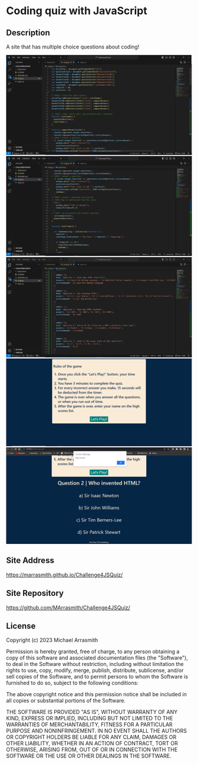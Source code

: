 # Coding quiz with JavaScript

## Description

A site that has multiple choice questions about coding!

![Javascript1](photos/Challenge4.0.PNG)
![Javascript2](photos/Challenge4.1.PNG)
![Javascript3](photos/Challenge4.2.PNG)
![DeployedSite1](photos/challenge4.3.PNG)
![DeployedSite2](photos/challenge4.4.PNG)

## Site Address
https://marrasmith.github.io/Challenge4JSQuiz/

## Site Repository
https://github.com/MArrasmith/Challenge4JSQuiz/



## License

Copyright (c) 2023 Michael Arrasmith

Permission is hereby granted, free of charge, to any person obtaining a copy
of this software and associated documentation files (the "Software"), to deal
in the Software without restriction, including without limitation the rights
to use, copy, modify, merge, publish, distribute, sublicense, and/or sell
copies of the Software, and to permit persons to whom the Software is
furnished to do so, subject to the following conditions:

The above copyright notice and this permission notice shall be included in all
copies or substantial portions of the Software.

THE SOFTWARE IS PROVIDED "AS IS", WITHOUT WARRANTY OF ANY KIND, EXPRESS OR
IMPLIED, INCLUDING BUT NOT LIMITED TO THE WARRANTIES OF MERCHANTABILITY,
FITNESS FOR A PARTICULAR PURPOSE AND NONINFRINGEMENT. IN NO EVENT SHALL THE
AUTHORS OR COPYRIGHT HOLDERS BE LIABLE FOR ANY CLAIM, DAMAGES OR OTHER
LIABILITY, WHETHER IN AN ACTION OF CONTRACT, TORT OR OTHERWISE, ARISING FROM,
OUT OF OR IN CONNECTION WITH THE SOFTWARE OR THE USE OR OTHER DEALINGS IN THE
SOFTWARE.
